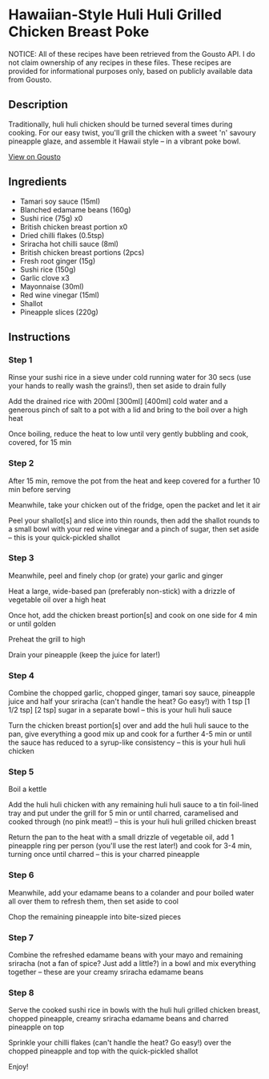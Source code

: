 # Hawaiian-Style Huli Huli Grilled Chicken Breast Poke

NOTICE: All of these recipes have been retrieved from the Gousto API. I do not claim ownership of any recipes in these files. These recipes are provided for informational purposes only, based on publicly available data from Gousto.

## Description

Traditionally, huli huli chicken should be turned several times during cooking. For our easy twist, you'll grill the chicken with a sweet 'n' savoury pineapple glaze, and assemble it Hawaii style – in a vibrant poke bowl.

[View on Gousto](https://www.gousto.co.uk/recipes/cookbook/hawaiian-style-huli-huli-grilled-chicken-breast-poke)

## Ingredients

- Tamari soy sauce (15ml)
- Blanched edamame beans (160g)
- Sushi rice (75g) x0
- British chicken breast portion x0
- Dried chilli flakes (0.5tsp)
- Sriracha hot chilli sauce (8ml)
- British chicken breast portions (2pcs)
- Fresh root ginger (15g)
- Sushi rice (150g)
- Garlic clove x3
- Mayonnaise (30ml)
- Red wine vinegar (15ml)
- Shallot
- Pineapple slices (220g)

## Instructions


### Step 1

Rinse your sushi rice in a sieve under cold running water for 30 secs (use your hands to really wash the grains!), then set aside to drain fully

Add the drained rice with 200ml <span class="text-purple">[300ml] </span><span class="text-danger">[400ml]</span> cold water and a generous pinch of salt to a pot with a lid and bring to the boil over a high heat

Once boiling, reduce the heat to low until very gently bubbling and cook, covered, for 15 min


### Step 2

After 15 min, remove the pot from the heat and keep covered for a further 10 min before serving

Meanwhile, take your chicken out of the fridge, open the packet and let it air

Peel your shallot[s] and slice into thin rounds, then add the shallot rounds to a small bowl with your red wine vinegar and a pinch of sugar, then set aside – this is your quick-pickled shallot


### Step 3

Meanwhile, peel and finely chop (or grate) your garlic and ginger

Heat a large, wide-based pan (preferably non-stick) with a drizzle of vegetable oil over a high heat

Once hot, add the chicken breast portion[s] and cook on one side for 4 min or until golden

Preheat the grill to high

Drain your pineapple (keep the juice for later!)


### Step 4

Combine the chopped garlic, chopped ginger, tamari soy sauce, pineapple juice and half your sriracha (can't handle the heat? Go easy!) with 1 tsp<span class="text-purple"> [1 1/2 tsp]</span> <span class="text-danger">[2 tsp]</span> sugar in a separate bowl – this is your huli huli sauce

Turn the chicken breast portion[s] over and add the huli huli sauce to the pan, give everything a good mix up and cook for a further 4-5 min or until the sauce has reduced to a syrup-like consistency – this is your huli huli chicken


### Step 5

Boil a kettle

Add the huli huli chicken with any remaining huli huli sauce to a tin foil-lined tray and put under the grill for 5 min or until charred, caramelised and cooked through (no pink meat!) – this is your huli huli grilled chicken breast

Return the pan to the heat with a small drizzle of vegetable oil, add 1 pineapple ring per person (you'll use the rest later!) and cook for 3-4 min, turning once until charred – this is your charred pineapple


### Step 6

Meanwhile, add your edamame beans to a colander and pour boiled water all over them to refresh them, then set aside to cool

Chop the remaining pineapple into bite-sized pieces


### Step 7

Combine the refreshed edamame beans with your mayo and remaining sriracha (not a fan of spice? Just add a little?) in a bowl and mix everything together – these are your creamy sriracha edamame beans

### Step 8

Serve the cooked sushi rice in bowls with the huli huli grilled chicken breast, chopped pineapple, creamy sriracha edamame beans and charred pineapple on top

Sprinkle your chilli flakes (can't handle the heat? Go easy!) over the chopped pineapple and top with the quick-pickled shallot

Enjoy!

